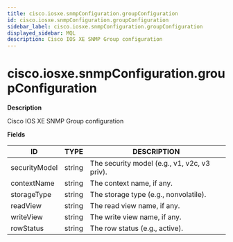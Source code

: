 ```yaml
---
title: cisco.iosxe.snmpConfiguration.groupConfiguration
id: cisco.iosxe.snmpConfiguration.groupConfiguration
sidebar_label: cisco.iosxe.snmpConfiguration.groupConfiguration
displayed_sidebar: MQL
description: Cisco IOS XE SNMP Group configuration
---
```


# cisco.iosxe.snmpConfiguration.groupConfiguration

**Description**

Cisco IOS XE SNMP Group configuration

**Fields**

| ID            | TYPE   | DESCRIPTION                                  |
| ------------- | ------ | -------------------------------------------- |
| securityModel | string | The security model (e.g., v1, v2c, v3 priv). |
| contextName   | string | The context name, if any.                    |
| storageType   | string | The storage type (e.g., nonvolatile).        |
| readView      | string | The read view name, if any.                  |
| writeView     | string | The write view name, if any.                 |
| rowStatus     | string | The row status (e.g., active).               |
